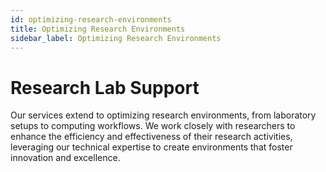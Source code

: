 ```yaml
---
id: optimizing-research-environments
title: Optimizing Research Environments
sidebar_label: Optimizing Research Environments
---
```


# Research Lab Support

Our services extend to optimizing research environments, from laboratory setups to computing workflows. We work closely with researchers to enhance the efficiency and effectiveness of their research activities, leveraging our technical expertise to create environments that foster innovation and excellence.
